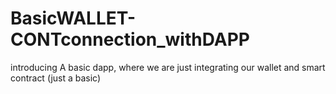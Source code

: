 # BasicWALLET-CONTconnection_withDAPP
introducing A basic dapp, where  we are just integrating our wallet and smart contract (just a basic)
